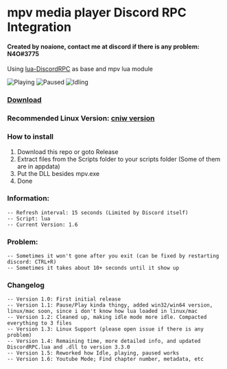 # mpv media player Discord RPC Integration
#### Created by noaione, contact me at discord if there is any problem: N4O#3775
Using [lua-DiscordRPC](https://github.com/pfirsich/lua-discordRPC) as base and mpv lua module

![Playing](https://image.ibb.co/dkjnt8/mpv_DRPC_Playing.png) ![Paused](https://image.ibb.co/mq496T/mpv_DRPC_Paused.png) ![Idling](https://image.ibb.co/eLdDY8/mpv_DRPC_Idling.png)

### [Download](https://github.com/noaione/mpv-discordRPC/releases)

### Recommended Linux Version: [cniw version](https://github.com/cniw/mpv-discordRPC)

### How to install
1. Download this repo or goto Release
2. Extract files from the Scripts folder to your scripts folder (Some of them are in appdata)
3. Put the DLL besides mpv.exe
4. Done

### Information:
```
-- Refresh interval: 15 seconds (Limited by Discord itself)
-- Script: lua
-- Current Version: 1.6
```

### Problem:
```
-- Sometimes it won't gone after you exit (can be fixed by restarting discord: CTRL+R)
-- Sometimes it takes about 10+ seconds until it show up
```

### Changelog
```
-- Version 1.0: First initial release
-- Version 1.1: Pause/Play kinda thingy, added win32/win64 version, linux/mac soon, since i don't know how lua loaded in linux/mac
-- Version 1.2: Cleaned up, making idle mode more idle. Compacted everything to 3 files
-- Version 1.3: Linux Support (please open issue if there is any problem)
-- Version 1.4: Remaining time, more detailed info, and updated DiscordRPC.lua and .dll to version 3.3.0
-- Version 1.5: Reworked how Idle, playing, paused works
-- Version 1.6: Youtube Mode; Find chapter number, metadata, etc
```
